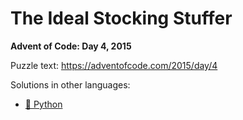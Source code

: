# The Ideal Stocking Stuffer

**Advent of Code: Day 4, 2015**

Puzzle text: https://adventofcode.com/2015/day/4

Solutions in other languages:

- [🐍 Python](../../../../python/2015/04_the_ideal_stocking_stuffer)
